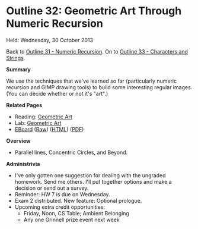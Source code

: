 Outline 32: Geometric Art Through Numeric Recursion
===================================================

Held: Wednesday, 30 October 2013

Back to [Outline 31 - Numeric Recursion](outline.31.html).
On to [Outline 33 - Characters and Strings](outline.33.html).

**Summary**

We use the techniques that we've learned so far (particularly numeric
recursion and GIMP drawing tools) to build some interesting regular
images.  (You can decide whether or not it's "art".)

**Related Pages**

* Reading: [Geometric Art](../readings/geometric-art-reading.html)
* Lab: [Geometric Art](../labs/geometric-art-lab.html)
* [EBoard](../eboards/32.md) 
  ([Raw](../eboards/32.md))
  ([HTML](../eboards/32.html))
  ([PDF](../eboards/32.pdf))

**Overview**

* Parallel lines, Concentric Circles, and Beyond.

**Administrivia**

* I've only gotten one suggestion for dealing with the ungraded homework.
  Send me others.  I'll put together options and make a decision or 
  send out a survey.
* Reminder: HW 7 is due on Wednesday.
* Exam 2 distributed.  New feature: Optional prologue.
* Upcoming extra credit opportunities:
    * Friday, Noon, CS Table; Ambient Belonging
    * Any one Grinnell prize event next week


